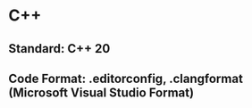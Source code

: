 # C++
## Standard: C++ 20
## Code Format: .editorconfig, .clangformat (Microsoft Visual Studio Format)
